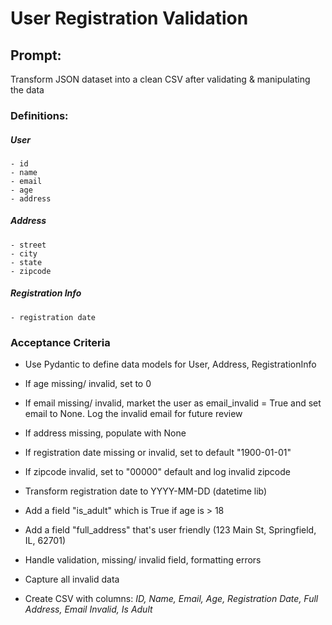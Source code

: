 # User Registration Validation

## Prompt:
Transform JSON dataset into a clean CSV after validating & manipulating the data

### Definitions:
##### User
```
- id
- name
- email
- age
- address
```

##### Address
```
- street
- city
- state
- zipcode
```

##### Registration Info
```
- registration date
```


### Acceptance Criteria
- Use Pydantic to define data models for User, Address, RegistrationInfo
- If age missing/ invalid, set to 0
- If email missing/ invalid, market the user as email_invalid = True and set email to None. Log the invalid email for future review
- If address missing, populate with None
- If registration date missing or invalid, set to default "1900-01-01"
- If zipcode invalid, set to "00000" default and log invalid zipcode

- Transform registration date to YYYY-MM-DD (datetime lib)
- Add a field "is_adult" which is True if age is > 18
- Add a field "full_address" that's user friendly (123 Main St, Springfield, IL, 62701)

- Handle validation, missing/ invalid field, formatting errors 
- Capture all invalid data
- Create CSV with columns:
*ID, Name, Email, Age, Registration Date, Full Address, Email Invalid, Is Adult*
